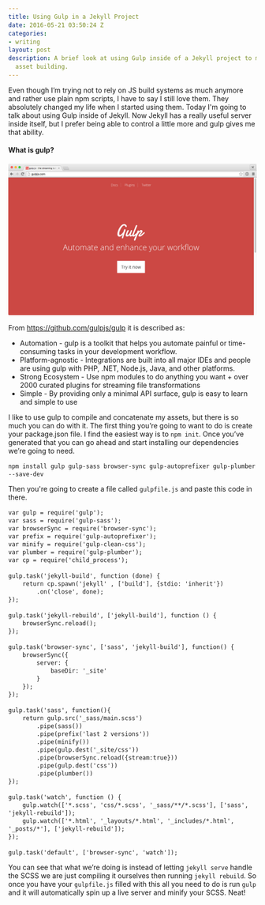 ```yaml
---
title: Using Gulp in a Jekyll Project
date: 2016-05-21 03:50:24 Z
categories:
- writing
layout: post
description: A brief look at using Gulp inside of a Jekyll project to manage your
  asset building.
---
```


Even though I’m trying not to rely on JS build systems as much anymore and rather use plain npm scripts, I have to say I still love them. They absolutely changed my life when I started using them. Today I'm going to talk about using Gulp inside of Jekyll. Now Jekyll has a really useful server inside itself, but I prefer being able to control a little more and gulp gives me that ability.

#### What is gulp?

![gulp](/assets/img/gulp.jpg)

From https://github.com/gulpjs/gulp it is described as:

* Automation - gulp is a toolkit that helps you automate painful or time-consuming tasks in your development workflow.
* Platform-agnostic - Integrations are built into all major IDEs and people are using gulp with PHP, .NET, Node.js, Java, and other platforms.
* Strong Ecosystem - Use npm modules to do anything you want + over 2000 curated plugins for streaming file transformations
* Simple - By providing only a minimal API surface, gulp is easy to learn and simple to use

I like to use gulp to compile and concatenate my assets, but there is so much you can do with it. The first thing you’re going to want to do is create your package.json file. I find the easiest way is to `npm init`. Once you’ve generated that you can go ahead and start installing our dependencies we’re going to need.

```
npm install gulp gulp-sass browser-sync gulp-autoprefixer gulp-plumber --save-dev
```

Then you're going to create a file called `gulpfile.js` and paste this code in there.

```
var gulp = require('gulp');
var sass = require('gulp-sass');
var browserSync = require('browser-sync');
var prefix = require('gulp-autoprefixer');
var minify = require('gulp-clean-css');
var plumber = require('gulp-plumber');
var cp = require('child_process');

gulp.task('jekyll-build', function (done) {
    return cp.spawn('jekyll' , ['build'], {stdio: 'inherit'})
        .on('close', done);
});

gulp.task('jekyll-rebuild', ['jekyll-build'], function () {
    browserSync.reload();
});

gulp.task('browser-sync', ['sass', 'jekyll-build'], function() {
    browserSync({
        server: {
            baseDir: '_site'
        }
    });
});

gulp.task('sass', function(){
    return gulp.src('_sass/main.scss')
        .pipe(sass())
        .pipe(prefix('last 2 versions'))
        .pipe(minify())
        .pipe(gulp.dest('_site/css'))
        .pipe(browserSync.reload({stream:true}))
        .pipe(gulp.dest('css'))
        .pipe(plumber())
});

gulp.task('watch', function () {
    gulp.watch(['*.scss', 'css/*.scss', '_sass/**/*.scss'], ['sass', 'jekyll-rebuild']);
    gulp.watch(['*.html', '_layouts/*.html', '_includes/*.html', '_posts/*'], ['jekyll-rebuild']);
});

gulp.task('default', ['browser-sync', 'watch']);

```

You can see that what we’re doing is instead of letting `jekyll serve` handle the SCSS we are just compiling it ourselves then running `jekyll rebuild`. So once you have your `gulpfile.js` filled with this all you need to do is run `gulp` and it will automatically spin up a live server and minify your SCSS. Neat!